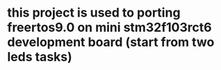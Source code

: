 # this project is used to porting freertos9.0 on mini stm32f103rct6 development board (start from two leds tasks)